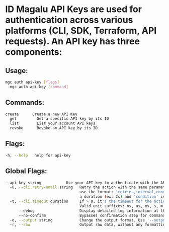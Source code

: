 # ID Magalu API Keys are used for authentication across various platforms (CLI, SDK, Terraform, API requests). An API key has three components:

## Usage:
```bash
mgc auth api-key [flags]
  mgc auth api-key [command]
```

## Commands:
```bash
create      Create a new API Key
  get         Get a specific API key by its ID
  list        List your account API keys
  revoke      Revoke an API key by its ID

```

## Flags:
```bash
-h, --help   help for api-key

```

## Global Flags:
```bash
--api-key string           Use your API key to authenticate with the API
  -U, --cli.retry-until string   Retry the action with the same parameters until the given condition is met. The flag parameters
                                 use the format: 'retries,interval,condition', where 'retries' is a positive integer, 'interval' is
                                 a duration (ex: 2s) and 'condition' is a 'engine=value' pair such as "jsonpath=expression"
  -t, --cli.timeout duration     If > 0, it's the timeout for the action execution. It's specified as numbers and unit suffix.
                                 Valid unit suffixes: ns, us, ms, s, m and h. Examples: 300ms, 1m30s
      --debug                    Display detailed log information at the debug level
      --no-confirm               Bypasses confirmation step for commands that ask a confirmation from the user
  -o, --output string            Change the output format. Use '--output=help' to know more details.
  -r, --raw                      Output raw data, without any formatting or coloring

```

